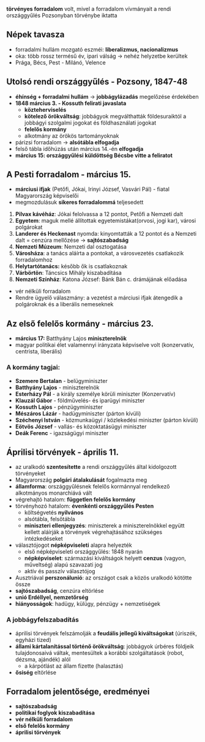 **törvényes forradalom** volt, mivel a forradalom vívmányait a rendi országgyűlés Pozsonyban törvénybe iktatta
## Népek tavasza
- forradalmi hullám mozgató eszméi: **liberalizmus, nacionalizmus**
- oka: több rossz termésű év, ipari válság → nehéz helyzetbe kerültek
- Prága, Bécs, Pest - Milánó, Velence
## Utolsó rendi országgyűlés - Pozsony, 1847-48
- **éhínség + forradalmi hullám** → **jobbágylázadás** megelőzése érdekében
- **1848 március 3. - Kossuth felirati javaslata**
    - **közteherviselés**
    - **kötelező örökváltság**: jobbágyok megválthatták földesuraiktól a jobbágyi szolgalmi jogokat és földhasználati jogokat
    - **felelős kormány**
    - alkotmány az örökös tartományoknak
- párizsi forradalom → **alsótábla elfogadja**
- felső tábla időhúzás után március 14.-én **elfogadja**
- **március 15: országgyűlési küldöttség Bécsbe vitte a feliratot**
## A Pesti forradalom - március 15.
- **márciusi ifjak** (Petőfi, Jókai, Irinyi József, Vasvári Pál) - fiatal Magyarország képviselői
- megmozdulásuk **sikeres forradalommá** teljesedett

1. **Pilvax kávéház**: Jókai felolvassa a 12 pontot, Petőfi a Nemzeti dalt
2. **Egyetem**: maguk mellé állítottak egyetemistákat(orvosi, jogi kar), városi polgárokat
3. **Landerer és Heckenast** nyomda: kinyomtatták a 12 pontot és a Nemzeti dalt = cenzúra mellőzése → **sajtószabadság**
4. **Nemzeti Múzeum**: Nemzeti dal osztogatása
5. **Városháza**: a tanács aláírta a pontokat, a városvezetés csatlakozik forradalomhoz
6. **Helytartótanács:** később ők is csatlakoznak
7. **Várbörtön**: Táncsics Mihály kiszabadítása
8. **Nemzeti Színház**: Katona József: Bánk Bán c. drámájának előadása

- vér nélküli forradalom
- Rendre ügyelő válaszmány: a vezetést a márciusi ifjak átengedik a polgároknak és a liberális nemeseknek
## Az első felelős kormány - március 23.
- **március 17:** Batthyány Lajos **miniszterelnök**
- magyar politikai élet valamennyi irányzata képviselve volt (konzervatív, centrista, liberális)
### A kormány tagjai:
- **Szemere Bertalan** - belügyminiszter
- **Batthyány Lajos** - miniszterelnök
- **Esterházy Pál** - a király személye körüli miniszter (Konzervatív)
- **Klauzál Gábor** - földművelés- és iparügyi miniszter
- **Kossuth Lajos** - pénzügyminiszter
- **Mészáros Lázár** - hadügyminiszter (párton kívüli)
- **Széchenyi István** - közmunkaügyi / közlekedési miniszter (párton kívüli)
- **Eötvös József** - vallás- és közoktatásügyi miniszter
- **Deák Ferenc** - igazságügyi miniszter
## Áprilisi törvények - április 11.
- az uralkodó **szentesítette** a rendi országgyűlés által kidolgozott törvényeket
- Magyarország **polgári átalakulását** fogalmazta meg
- **államforma**: országgyűlésnek felelős kormánnyal rendelkező alkotmányos monarchiává vált
- végrehajtó hatalom: **független felelős kormány**
- törvényhozó hatalom: **évenkénti országgyűlés Pesten**
    - költségvetés **nyilvános**
    - alsótábla, felsőtábla
    - **miniszteri ellenjegyzés**: miniszterek a miniszterelnökkel együtt kellett aláírják a törvények végrehajtásához szükséges intézkedéseket
- választójogot **népképviseleti** alapra helyezték
    - első népképviseleti országgyűlés: 1848 nyarán
    - **népképviselet**: származási kiváltságok helyett **cenzus** (vagyon, műveltség) alapú szavazati jog
    - aktív és passzív választójog
- Ausztriával **perszonálunió**: az országot csak a közös uralkodó kötötte össze
- **sajtószabadság**, cenzúra eltörlése
- **unió Erdéllyel, nemzetőrség**
- **hiányosságok**: hadügy, külügy, pénzügy + nemzetiségek
### A jobbágyfelszabadítás
- áprilisi törvények felszámolják a **feudális jellegű kiváltságokat** (úriszék, egyházi tized)
- **állami kártalanítással történő örökváltság**: jobbágyok úrbéres földjeik tulajdonosaivá váltak, mentesültek a korábbi szolgáltatások (robot, dézsma, ajándék) alól
    - a kárpótlást az állam fizette (halasztás)
- **ősiség** eltörlése
## Forradalom jelentősége, eredményei
- **sajtószabadság**
- **politikai foglyok kiszabadítása**
- **vér nélküli forradalom**
- **első felelős kormány**
- **áprilisi törvények**